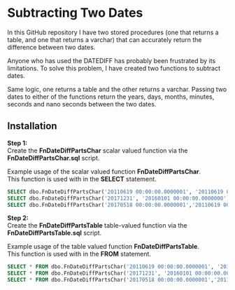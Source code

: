 # Subtracting Two Dates

In this GitHub repository I have two stored procedures (one that returns a table, and one that returns a varchar) that can accurately return the difference between two dates.

Anyone who has used the DATEDIFF has probably been frustrated by its limitations. To solve this problem, I have created two functions to subtract dates. 

Same logic, one returns a table and the other returns a varchar. Passing two dates to either of the functions return the years, days, months, minutes, seconds and nano seconds between the two dates.

## Installation


**Step 1:**   
Create the **FnDateDiffPartsChar** scalar valued function via the **FnDateDiffPartsChar.sql** script.

Example usage of the scalar valued function **FnDateDiffPartsChar**.  
This function is used with in the **SELECT** statement.

```sql
SELECT dbo.FnDateDiffPartsChar('20110619 00:00:00.0000001', '20110619 00:00:00.0000000');
SELECT dbo.FnDateDiffPartsChar('20171231', '20160101 00:00:00.0000000');
SELECT dbo.FnDateDiffPartsChar('20170518 00:00:00.0000001','20110619 00:00:00.1110000');
```

**Step 2:**  
Create the **FnDateDiffPartsTable** table-valued function via the **FnDateDiffPartsTable.sql** script.

Example usage of the table valued function **FnDateDiffPartsTable**.  
This function is used with in the **FROM** statement.

```sql
SELECT * FROM dbo.FnDateDiffPartsChar('20110619 00:00:00.0000001', '20110619 00:00:00.0000000');
SELECT * FROM dbo.FnDateDiffPartsChar('20171231', '20160101 00:00:00.0000000');
SELECT * FROM dbo.FnDateDiffPartsChar('20170518 00:00:00.0000001','20110619 00:00:00.1110000');
```
